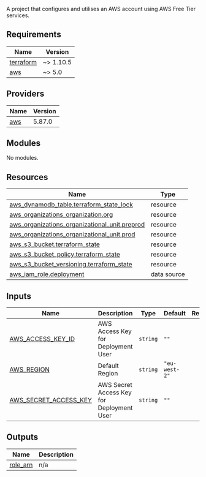A project that configures and utilises an AWS account using AWS Free Tier services.

<!-- BEGIN_TF_DOCS -->
## Requirements

| Name | Version |
|------|---------|
| <a name="requirement_terraform"></a> [terraform](#requirement\_terraform) | ~> 1.10.5 |
| <a name="requirement_aws"></a> [aws](#requirement\_aws) | ~> 5.0 |

## Providers

| Name | Version |
|------|---------|
| <a name="provider_aws"></a> [aws](#provider\_aws) | 5.87.0 |

## Modules

No modules.

## Resources

| Name | Type |
|------|------|
| [aws_dynamodb_table.terraform_state_lock](https://registry.terraform.io/providers/hashicorp/aws/latest/docs/resources/dynamodb_table) | resource |
| [aws_organizations_organization.org](https://registry.terraform.io/providers/hashicorp/aws/latest/docs/resources/organizations_organization) | resource |
| [aws_organizations_organizational_unit.preprod](https://registry.terraform.io/providers/hashicorp/aws/latest/docs/resources/organizations_organizational_unit) | resource |
| [aws_organizations_organizational_unit.prod](https://registry.terraform.io/providers/hashicorp/aws/latest/docs/resources/organizations_organizational_unit) | resource |
| [aws_s3_bucket.terraform_state](https://registry.terraform.io/providers/hashicorp/aws/latest/docs/resources/s3_bucket) | resource |
| [aws_s3_bucket_policy.terraform_state](https://registry.terraform.io/providers/hashicorp/aws/latest/docs/resources/s3_bucket_policy) | resource |
| [aws_s3_bucket_versioning.terraform_state](https://registry.terraform.io/providers/hashicorp/aws/latest/docs/resources/s3_bucket_versioning) | resource |
| [aws_iam_role.deployment](https://registry.terraform.io/providers/hashicorp/aws/latest/docs/data-sources/iam_role) | data source |

## Inputs

| Name | Description | Type | Default | Required |
|------|-------------|------|---------|:--------:|
| <a name="input_AWS_ACCESS_KEY_ID"></a> [AWS\_ACCESS\_KEY\_ID](#input\_AWS\_ACCESS\_KEY\_ID) | AWS Access Key for Deployment User | `string` | `""` | no |
| <a name="input_AWS_REGION"></a> [AWS\_REGION](#input\_AWS\_REGION) | Default Region | `string` | `"eu-west-2"` | no |
| <a name="input_AWS_SECRET_ACCESS_KEY"></a> [AWS\_SECRET\_ACCESS\_KEY](#input\_AWS\_SECRET\_ACCESS\_KEY) | AWS Secret Access Key for Deployment User | `string` | `""` | no |

## Outputs

| Name | Description |
|------|-------------|
| <a name="output_role_arn"></a> [role\_arn](#output\_role\_arn) | n/a |
<!-- END_TF_DOCS -->